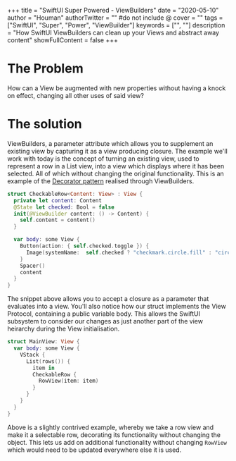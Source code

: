 +++
title = "SwiftUI Super Powered - ViewBuilders"
date = "2020-05-10"
author = "Houman"
authorTwitter = "" #do not include @
cover = ""
tags = ["SwiftUI", "Super", "Power", "ViewBuilder"]
keywords = ["", ""]
description = "How SwiftUI ViewBuilders can clean up your Views and abstract away content"
showFullContent = false
+++

# The Problem

How can a View be augmented with new properties without having a knock on effect, changing all other uses of said view?

# The solution

ViewBuilders, a parameter attribute which allows you to supplement an existing view by capturing it as a view producing closure. The example we'll work with today is the concept of turning an existing view, used to represent a row in a List view, into a view which displays where it has been selected. All of which without changing the original functionality. This is an example of the [Decorator pattern](https://www.baeldung.com/java-decorator-pattern) realised through ViewBuilders.

``` swift
struct CheckableRow<Content: View> : View {
  private let content: Content
  @State let checked: Bool = false
  init(@ViewBuilder content: () -> Content) {
    self.content = content()
  }

  var body: some View {
    Button(action: { self.checked.toggle }) {
      Image(systemName:  self.checked ? "checkmark.circle.fill" : "circle")
    }
    Spacer()
    content
  }
}
```

The snippet above allows you to accept a closure as a parameter that evaluates into a view. You'll also notice how our struct implements the View Protocol, containing a public variable body. This allows the SwiftUI subsystem to consider our changes as just another part of the view heirarchy during the View initialisation.

``` swift
struct MainView: View {
  var body: some View {
    VStack {
      List(rows()) {
        item in
        CheckableRow {
          RowView(item: item)
        }
      }
    }  
  }
}
```

Above is a slightly contrived example, whereby we take a row view and make it a selectable row, decorating its functionality without changing the object. This lets us add on additional functionality without changing `RowView` which would need to be updated everywhere else it is used.
